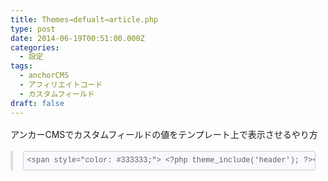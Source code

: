 ```yaml
---
title: Themes→defualt→article.php
type: post
date: 2014-06-19T00:51:00.000Z
categories:
  - 設定
tags:
  - anchorCMS
  - アフィリエイトコード
  - カスタムフィールド
draft: false
---
```

<div data-md-url="https://www.blogger.com/blogger.g?blogID=537736377410352601#editor/target=post;postID=7439658120435222196" markdown-here-wrapper-content-modified="true">
  <div style="margin: 1.2em 0px !important;">
    アンカーCMSでカスタムフィールドの値をテンプレート上で表示させるやり方
  </div>
  
  <div style="margin: 1.2em 0px !important;">
  </div>
  
  <blockquote style="border-left-color: rgb(221, 221, 221); border-left-style: solid; border-left-width: 4px; margin: 1.2em 0px; padding: 0px 1em; quotes: none;">
    <pre style="font-family: Consolas, Inconsolata, Courier, monospace; font-size: 1em; line-height: 1.2em; margin: 1.2em 0px;"><code style="background-attachment: initial; background-clip: initial; background-color: ghostwhite; background-image: initial; background-origin: initial; background-position: initial; background-repeat: initial; background-size: initial; border-bottom-left-radius: 3px; border-bottom-right-radius: 3px; border-top-left-radius: 3px; border-top-right-radius: 3px; border: 1px solid rgb(204, 204, 204); display: block !important; font-family: Consolas, Inconsolata, Courier, monospace; font-size: 0.85em; margin: 0px 0.15em; overflow: auto; padding: 0.5em; white-space: pre;">&lt;span style="color: #333333;"> &lt;?php theme_include('header'); ?&gt;&lt;br />    &lt;section class="content wrap" id="article-&lt;?php echo article_id(); ?&gt;"&gt;&lt;br />        &lt;h1&gt;&lt;?php echo article_title(); ?&gt;&lt;/h1&gt;&lt;br />        &lt;article&gt;&lt;br />            &lt;?php echo article_markdown(); ?&gt;&lt;br />            &lt;/span>&lt;span style="color: red;">&lt;b>&lt;?php echo article_custom_field('afiri01', ''); ?&gt;&lt;/b>&lt;/span>&lt;span style="color: #333333;">&lt;br />        &lt;/article&gt;&lt;br />        &lt;section class="footnote"&gt;&lt;br />            &lt;!-- Unfortunately, CSS means everything's got to be inline. --&gt;&lt;br />            &lt;p&gt;This article is my &lt;?php echo numeral(total_articles()); ?&gt; oldest. It is &lt;?php echo count_words(article_markdown()); ?&gt; words long&lt;?php if(comments_open()): ?&gt;, and it’s got &lt;?php echo total_comments() . pluralise(total_comments(), ' comment'); ?&gt; for now.&lt;?php endif; ?&gt; &lt;?php echo article_custom_field('attribution'); ?&gt;&lt;/p&gt;&lt;br />        &lt;/section&gt;&lt;br />    &lt;/section&gt;&lt;br />    &lt;?php if(comments_open()): ?&gt;&lt;br />    &lt;section class="comments"&gt;&lt;br />        &lt;?php if(has_comments()): ?&gt;&lt;br />        &lt;ul class="commentlist"&gt;&lt;br />            &lt;?php $i = 0; while(comments()): $i++; ?&gt;&lt;br />            &lt;li class="comment" id="comment-&lt;?php echo comment_id(); ?&gt;"&gt;&lt;br />                &lt;div class="wrap"&gt;&lt;br />                    &lt;h2&gt;&lt;?php echo comment_name(); ?&gt;&lt;/h2&gt;&lt;br />                    &lt;time&gt;&lt;?php echo relative_time(comment_time()); ?&gt;&lt;/time&gt;&lt;br />                    &lt;div class="content"&gt;&lt;br />                        &lt;?php echo comment_text(); ?&gt;&lt;br />                    &lt;/div&gt;&lt;br />                    &lt;span class="counter"&gt;&lt;?php echo $i; ?&gt;&lt;/span&gt;&lt;br />                &lt;/div&gt;&lt;br />            &lt;/li&gt;&lt;br />            &lt;?php endwhile; ?&gt;&lt;br />        &lt;/ul&gt;&lt;br />        &lt;?php endif; ?&gt;&lt;br />        &lt;form id="comment" class="commentform wrap" method="post" action="&lt;?php echo comment_form_url(); ?&gt;#comment"&gt;&lt;br />            &lt;?php echo comment_form_notifications(); ?&gt;&lt;br />            &lt;p class="name"&gt;&lt;br />                &lt;label for="name"&gt;Your name:&lt;/label&gt;&lt;br />                &lt;?php echo comment_form_input_name('placeholder="Your name"'); ?&gt;&lt;br />            &lt;/p&gt;&lt;br />            &lt;p class="email"&gt;&lt;br />                &lt;label for="email"&gt;Your email address:&lt;/label&gt;&lt;br />                &lt;?php echo comment_form_input_email('placeholder="Your email (won’t be published)"'); ?&gt;&lt;br />            &lt;/p&gt;&lt;br />            &lt;p class="textarea"&gt;&lt;br />                &lt;label for="text"&gt;Your comment:&lt;/label&gt;&lt;br />                &lt;?php echo comment_form_input_text('placeholder="Your comment"'); ?&gt;&lt;br />            &lt;/p&gt;&lt;br />            &lt;p class="submit"&gt;&lt;br />                &lt;?php echo comment_form_button(); ?&gt;&lt;br />            &lt;/p&gt;&lt;br />        &lt;/form&gt;&lt;br />    &lt;/section&gt;&lt;br />    &lt;?php endif; ?&gt;&lt;br /> &lt;?php theme_include('footer'); ?&gt;   &lt;br />&lt;/span></code></pre>
  </blockquote>
  
  <div style="font-size: 0em; height: 0; margin: 0; padding: 0;" title="MDH:PGRpdj48ZGl2PuOCouODs+OCq+ODvENNU+OBp+OCq+OCueOCv+ODoOODleOCo+ODvOODq+ODieOB ruWApOOCkuODhuODs+ODl+ODrOODvOODiOS4iuOBp+ihqOekuuOBleOBm+OCi+OChOOCiuaWuTwv ZGl2PjxkaXY+PGJyPjwvZGl2PjxkaXY+Jmd0OyAmbmJzcDsgJm5ic3A7Jm5ic3A7PC9kaXY+PGRp dj4mbmJzcDsgJm5ic3A7ICZuYnNwOyZsdDs/cGhwIHRoZW1lX2luY2x1ZGUoJ2hlYWRlcicpOyA/ Jmd0OzwvZGl2PjxkaXY+PHNwYW4gY2xhc3M9IkFwcGxlLXRhYi1zcGFuIiBzdHlsZT0id2hpdGUt c3BhY2U6cHJlIj4JCTwvc3Bhbj4mbHQ7c2VjdGlvbiBjbGFzcz0iY29udGVudCB3cmFwIiBpZD0i YXJ0aWNsZS0mbHQ7P3BocCBlY2hvIGFydGljbGVfaWQoKTsgPyZndDsiJmd0OzwvZGl2PjxkaXY+ PHNwYW4gY2xhc3M9IkFwcGxlLXRhYi1zcGFuIiBzdHlsZT0id2hpdGUtc3BhY2U6cHJlIj4JCQk8 L3NwYW4+Jmx0O2gxJmd0OyZsdDs/cGhwIGVjaG8gYXJ0aWNsZV90aXRsZSgpOyA/Jmd0OyZsdDsv aDEmZ3Q7PC9kaXY+PGRpdj48c3BhbiBjbGFzcz0iQXBwbGUtdGFiLXNwYW4iIHN0eWxlPSJ3aGl0 ZS1zcGFjZTpwcmUiPgkJCTwvc3Bhbj4mbHQ7YXJ0aWNsZSZndDs8L2Rpdj48ZGl2PjxzcGFuIGNs YXNzPSJBcHBsZS10YWItc3BhbiIgc3R5bGU9IndoaXRlLXNwYWNlOnByZSI+CQkJCTwvc3Bhbj4m bHQ7P3BocCBlY2hvIGFydGljbGVfbWFya2Rvd24oKTsgPyZndDs8L2Rpdj48ZGl2PjxzcGFuIGNs YXNzPSJBcHBsZS10YWItc3BhbiIgc3R5bGU9IndoaXRlLXNwYWNlOnByZSI+CQkJCTwvc3Bhbj4m bHQ7P3BocCBlY2hvIGFydGljbGVfY3VzdG9tX2ZpZWxkKCdhZmlyaTAxJywgJycpOyA/Jmd0Ozwv ZGl2PjxkaXY+PHNwYW4gY2xhc3M9IkFwcGxlLXRhYi1zcGFuIiBzdHlsZT0id2hpdGUtc3BhY2U6 cHJlIj4JCQk8L3NwYW4+Jmx0Oy9hcnRpY2xlJmd0OzwvZGl2PjxkaXY+PHNwYW4gY2xhc3M9IkFw cGxlLXRhYi1zcGFuIiBzdHlsZT0id2hpdGUtc3BhY2U6cHJlIj4JCQk8L3NwYW4+Jmx0O3NlY3Rp b24gY2xhc3M9ImZvb3Rub3RlIiZndDs8L2Rpdj48ZGl2PjxzcGFuIGNsYXNzPSJBcHBsZS10YWIt c3BhbiIgc3R5bGU9IndoaXRlLXNwYWNlOnByZSI+CQkJCTwvc3Bhbj4mbHQ7IS0tIFVuZm9ydHVu YXRlbHksIENTUyBtZWFucyBldmVyeXRoaW5nJ3MgZ290IHRvIGJlIGlubGluZS4gLS0mZ3Q7PC9k aXY+PGRpdj48c3BhbiBjbGFzcz0iQXBwbGUtdGFiLXNwYW4iIHN0eWxlPSJ3aGl0ZS1zcGFjZTpw cmUiPgkJCQk8L3NwYW4+Jmx0O3AmZ3Q7VGhpcyBhcnRpY2xlIGlzIG15ICZsdDs/cGhwIGVjaG8g bnVtZXJhbCh0b3RhbF9hcnRpY2xlcygpKTsgPyZndDsgb2xkZXN0LiBJdCBpcyAmbHQ7P3BocCBl Y2hvIGNvdW50X3dvcmRzKGFydGljbGVfbWFya2Rvd24oKSk7ID8mZ3Q7IHdvcmRzIGxvbmcmbHQ7 P3BocCBpZihjb21tZW50c19vcGVuKCkpOiA/Jmd0OywgYW5kIGl04oCZcyBnb3QgJmx0Oz9waHAg ZWNobyB0b3RhbF9jb21tZW50cygpIC4gcGx1cmFsaXNlKHRvdGFsX2NvbW1lbnRzKCksICcgY29t bWVudCcpOyA/Jmd0OyBmb3Igbm93LiZsdDs/cGhwIGVuZGlmOyA/Jmd0OyAmbHQ7P3BocCBlY2hv IGFydGljbGVfY3VzdG9tX2ZpZWxkKCdhdHRyaWJ1dGlvbicpOyA/Jmd0OyZsdDsvcCZndDs8L2Rp dj48ZGl2PjxzcGFuIGNsYXNzPSJBcHBsZS10YWItc3BhbiIgc3R5bGU9IndoaXRlLXNwYWNlOnBy ZSI+CQkJPC9zcGFuPiZsdDsvc2VjdGlvbiZndDs8L2Rpdj48ZGl2PjxzcGFuIGNsYXNzPSJBcHBs ZS10YWItc3BhbiIgc3R5bGU9IndoaXRlLXNwYWNlOnByZSI+CQk8L3NwYW4+Jmx0Oy9zZWN0aW9u Jmd0OzwvZGl2PjxkaXY+PHNwYW4gY2xhc3M9IkFwcGxlLXRhYi1zcGFuIiBzdHlsZT0id2hpdGUt c3BhY2U6cHJlIj4JCTwvc3Bhbj4mbHQ7P3BocCBpZihjb21tZW50c19vcGVuKCkpOiA/Jmd0Ozwv ZGl2PjxkaXY+PHNwYW4gY2xhc3M9IkFwcGxlLXRhYi1zcGFuIiBzdHlsZT0id2hpdGUtc3BhY2U6 cHJlIj4JCTwvc3Bhbj4mbHQ7c2VjdGlvbiBjbGFzcz0iY29tbWVudHMiJmd0OzwvZGl2PjxkaXY+ PHNwYW4gY2xhc3M9IkFwcGxlLXRhYi1zcGFuIiBzdHlsZT0id2hpdGUtc3BhY2U6cHJlIj4JCQk8 L3NwYW4+Jmx0Oz9waHAgaWYoaGFzX2NvbW1lbnRzKCkpOiA/Jmd0OzwvZGl2PjxkaXY+PHNwYW4g Y2xhc3M9IkFwcGxlLXRhYi1zcGFuIiBzdHlsZT0id2hpdGUtc3BhY2U6cHJlIj4JCQk8L3NwYW4+ Jmx0O3VsIGNsYXNzPSJjb21tZW50bGlzdCImZ3Q7PC9kaXY+PGRpdj48c3BhbiBjbGFzcz0iQXBw bGUtdGFiLXNwYW4iIHN0eWxlPSJ3aGl0ZS1zcGFjZTpwcmUiPgkJCQk8L3NwYW4+Jmx0Oz9waHAg JGkgPSAwOyB3aGlsZShjb21tZW50cygpKTogJGkrKzsgPyZndDs8L2Rpdj48ZGl2PjxzcGFuIGNs YXNzPSJBcHBsZS10YWItc3BhbiIgc3R5bGU9IndoaXRlLXNwYWNlOnByZSI+CQkJCTwvc3Bhbj4m bHQ7bGkgY2xhc3M9ImNvbW1lbnQiIGlkPSJjb21tZW50LSZsdDs/cGhwIGVjaG8gY29tbWVudF9p ZCgpOyA/Jmd0OyImZ3Q7PC9kaXY+PGRpdj48c3BhbiBjbGFzcz0iQXBwbGUtdGFiLXNwYW4iIHN0 eWxlPSJ3aGl0ZS1zcGFjZTpwcmUiPgkJCQkJPC9zcGFuPiZsdDtkaXYgY2xhc3M9IndyYXAiJmd0 OzwvZGl2PjxkaXY+PHNwYW4gY2xhc3M9IkFwcGxlLXRhYi1zcGFuIiBzdHlsZT0id2hpdGUtc3Bh Y2U6cHJlIj4JCQkJCQk8L3NwYW4+Jmx0O2gyJmd0OyZsdDs/cGhwIGVjaG8gY29tbWVudF9uYW1l KCk7ID8mZ3Q7Jmx0Oy9oMiZndDs8L2Rpdj48ZGl2PjxzcGFuIGNsYXNzPSJBcHBsZS10YWItc3Bh biIgc3R5bGU9IndoaXRlLXNwYWNlOnByZSI+CQkJCQkJPC9zcGFuPiZsdDt0aW1lJmd0OyZsdDs/ cGhwIGVjaG8gcmVsYXRpdmVfdGltZShjb21tZW50X3RpbWUoKSk7ID8mZ3Q7Jmx0Oy90aW1lJmd0 OzwvZGl2PjxkaXY+PHNwYW4gY2xhc3M9IkFwcGxlLXRhYi1zcGFuIiBzdHlsZT0id2hpdGUtc3Bh Y2U6cHJlIj4JCQkJCQk8L3NwYW4+Jmx0O2RpdiBjbGFzcz0iY29udGVudCImZ3Q7PC9kaXY+PGRp dj48c3BhbiBjbGFzcz0iQXBwbGUtdGFiLXNwYW4iIHN0eWxlPSJ3aGl0ZS1zcGFjZTpwcmUiPgkJ CQkJCQk8L3NwYW4+Jmx0Oz9waHAgZWNobyBjb21tZW50X3RleHQoKTsgPyZndDs8L2Rpdj48ZGl2 PjxzcGFuIGNsYXNzPSJBcHBsZS10YWItc3BhbiIgc3R5bGU9IndoaXRlLXNwYWNlOnByZSI+CQkJ CQkJPC9zcGFuPiZsdDsvZGl2Jmd0OzwvZGl2PjxkaXY+PHNwYW4gY2xhc3M9IkFwcGxlLXRhYi1z cGFuIiBzdHlsZT0id2hpdGUtc3BhY2U6cHJlIj4JCQkJCQk8L3NwYW4+Jmx0O3NwYW4gY2xhc3M9 ImNvdW50ZXIiJmd0OyZsdDs/cGhwIGVjaG8gJGk7ID8mZ3Q7Jmx0Oy9zcGFuJmd0OzwvZGl2Pjxk aXY+PHNwYW4gY2xhc3M9IkFwcGxlLXRhYi1zcGFuIiBzdHlsZT0id2hpdGUtc3BhY2U6cHJlIj4J CQkJCTwvc3Bhbj4mbHQ7L2RpdiZndDs8L2Rpdj48ZGl2PjxzcGFuIGNsYXNzPSJBcHBsZS10YWIt c3BhbiIgc3R5bGU9IndoaXRlLXNwYWNlOnByZSI+CQkJCTwvc3Bhbj4mbHQ7L2xpJmd0OzwvZGl2 PjxkaXY+PHNwYW4gY2xhc3M9IkFwcGxlLXRhYi1zcGFuIiBzdHlsZT0id2hpdGUtc3BhY2U6cHJl Ij4JCQkJPC9zcGFuPiZsdDs/cGhwIGVuZHdoaWxlOyA/Jmd0OzwvZGl2PjxkaXY+PHNwYW4gY2xh c3M9IkFwcGxlLXRhYi1zcGFuIiBzdHlsZT0id2hpdGUtc3BhY2U6cHJlIj4JCQk8L3NwYW4+Jmx0 Oy91bCZndDs8L2Rpdj48ZGl2PjxzcGFuIGNsYXNzPSJBcHBsZS10YWItc3BhbiIgc3R5bGU9Indo aXRlLXNwYWNlOnByZSI+CQkJPC9zcGFuPiZsdDs/cGhwIGVuZGlmOyA/Jmd0OzwvZGl2PjxkaXY+ PHNwYW4gY2xhc3M9IkFwcGxlLXRhYi1zcGFuIiBzdHlsZT0id2hpdGUtc3BhY2U6cHJlIj4JCQk8 L3NwYW4+Jmx0O2Zvcm0gaWQ9ImNvbW1lbnQiIGNsYXNzPSJjb21tZW50Zm9ybSB3cmFwIiBtZXRo b2Q9InBvc3QiIGFjdGlvbj0iJmx0Oz9waHAgZWNobyBjb21tZW50X2Zvcm1fdXJsKCk7ID8mZ3Q7 I2NvbW1lbnQiJmd0OzwvZGl2PjxkaXY+PHNwYW4gY2xhc3M9IkFwcGxlLXRhYi1zcGFuIiBzdHls ZT0id2hpdGUtc3BhY2U6cHJlIj4JCQkJPC9zcGFuPiZsdDs/cGhwIGVjaG8gY29tbWVudF9mb3Jt X25vdGlmaWNhdGlvbnMoKTsgPyZndDs8L2Rpdj48ZGl2PjxzcGFuIGNsYXNzPSJBcHBsZS10YWIt c3BhbiIgc3R5bGU9IndoaXRlLXNwYWNlOnByZSI+CQkJCTwvc3Bhbj4mbHQ7cCBjbGFzcz0ibmFt ZSImZ3Q7PC9kaXY+PGRpdj48c3BhbiBjbGFzcz0iQXBwbGUtdGFiLXNwYW4iIHN0eWxlPSJ3aGl0 ZS1zcGFjZTpwcmUiPgkJCQkJPC9zcGFuPiZsdDtsYWJlbCBmb3I9Im5hbWUiJmd0O1lvdXIgbmFt ZTombHQ7L2xhYmVsJmd0OzwvZGl2PjxkaXY+PHNwYW4gY2xhc3M9IkFwcGxlLXRhYi1zcGFuIiBz dHlsZT0id2hpdGUtc3BhY2U6cHJlIj4JCQkJCTwvc3Bhbj4mbHQ7P3BocCBlY2hvIGNvbW1lbnRf Zm9ybV9pbnB1dF9uYW1lKCdwbGFjZWhvbGRlcj0iWW91ciBuYW1lIicpOyA/Jmd0OzwvZGl2Pjxk aXY+PHNwYW4gY2xhc3M9IkFwcGxlLXRhYi1zcGFuIiBzdHlsZT0id2hpdGUtc3BhY2U6cHJlIj4J CQkJPC9zcGFuPiZsdDsvcCZndDs8L2Rpdj48ZGl2PjxzcGFuIGNsYXNzPSJBcHBsZS10YWItc3Bh biIgc3R5bGU9IndoaXRlLXNwYWNlOnByZSI+CQkJCTwvc3Bhbj4mbHQ7cCBjbGFzcz0iZW1haWwi Jmd0OzwvZGl2PjxkaXY+PHNwYW4gY2xhc3M9IkFwcGxlLXRhYi1zcGFuIiBzdHlsZT0id2hpdGUt c3BhY2U6cHJlIj4JCQkJCTwvc3Bhbj4mbHQ7bGFiZWwgZm9yPSJlbWFpbCImZ3Q7WW91ciBlbWFp bCBhZGRyZXNzOiZsdDsvbGFiZWwmZ3Q7PC9kaXY+PGRpdj48c3BhbiBjbGFzcz0iQXBwbGUtdGFi LXNwYW4iIHN0eWxlPSJ3aGl0ZS1zcGFjZTpwcmUiPgkJCQkJPC9zcGFuPiZsdDs/cGhwIGVjaG8g Y29tbWVudF9mb3JtX2lucHV0X2VtYWlsKCdwbGFjZWhvbGRlcj0iWW91ciBlbWFpbCAod29u4oCZ dCBiZSBwdWJsaXNoZWQpIicpOyA/Jmd0OzwvZGl2PjxkaXY+PHNwYW4gY2xhc3M9IkFwcGxlLXRh Yi1zcGFuIiBzdHlsZT0id2hpdGUtc3BhY2U6cHJlIj4JCQkJPC9zcGFuPiZsdDsvcCZndDs8L2Rp dj48ZGl2PjxzcGFuIGNsYXNzPSJBcHBsZS10YWItc3BhbiIgc3R5bGU9IndoaXRlLXNwYWNlOnBy ZSI+CQkJCTwvc3Bhbj4mbHQ7cCBjbGFzcz0idGV4dGFyZWEiJmd0OzwvZGl2PjxkaXY+PHNwYW4g Y2xhc3M9IkFwcGxlLXRhYi1zcGFuIiBzdHlsZT0id2hpdGUtc3BhY2U6cHJlIj4JCQkJCTwvc3Bh bj4mbHQ7bGFiZWwgZm9yPSJ0ZXh0IiZndDtZb3VyIGNvbW1lbnQ6Jmx0Oy9sYWJlbCZndDs8L2Rp dj48ZGl2PjxzcGFuIGNsYXNzPSJBcHBsZS10YWItc3BhbiIgc3R5bGU9IndoaXRlLXNwYWNlOnBy ZSI+CQkJCQk8L3NwYW4+Jmx0Oz9waHAgZWNobyBjb21tZW50X2Zvcm1faW5wdXRfdGV4dCgncGxh Y2Vob2xkZXI9IllvdXIgY29tbWVudCInKTsgPyZndDs8L2Rpdj48ZGl2PjxzcGFuIGNsYXNzPSJB cHBsZS10YWItc3BhbiIgc3R5bGU9IndoaXRlLXNwYWNlOnByZSI+CQkJCTwvc3Bhbj4mbHQ7L3Am Z3Q7PC9kaXY+PGRpdj48c3BhbiBjbGFzcz0iQXBwbGUtdGFiLXNwYW4iIHN0eWxlPSJ3aGl0ZS1z cGFjZTpwcmUiPgkJCQk8L3NwYW4+Jmx0O3AgY2xhc3M9InN1Ym1pdCImZ3Q7PC9kaXY+PGRpdj48 c3BhbiBjbGFzcz0iQXBwbGUtdGFiLXNwYW4iIHN0eWxlPSJ3aGl0ZS1zcGFjZTpwcmUiPgkJCQkJ PC9zcGFuPiZsdDs/cGhwIGVjaG8gY29tbWVudF9mb3JtX2J1dHRvbigpOyA/Jmd0OzwvZGl2Pjxk aXY+PHNwYW4gY2xhc3M9IkFwcGxlLXRhYi1zcGFuIiBzdHlsZT0id2hpdGUtc3BhY2U6cHJlIj4J CQkJPC9zcGFuPiZsdDsvcCZndDs8L2Rpdj48ZGl2PjxzcGFuIGNsYXNzPSJBcHBsZS10YWItc3Bh biIgc3R5bGU9IndoaXRlLXNwYWNlOnByZSI+CQkJPC9zcGFuPiZsdDsvZm9ybSZndDs8L2Rpdj48 ZGl2PjxzcGFuIGNsYXNzPSJBcHBsZS10YWItc3BhbiIgc3R5bGU9IndoaXRlLXNwYWNlOnByZSI+ CQk8L3NwYW4+Jmx0Oy9zZWN0aW9uJmd0OzwvZGl2PjxkaXY+PHNwYW4gY2xhc3M9IkFwcGxlLXRh Yi1zcGFuIiBzdHlsZT0id2hpdGUtc3BhY2U6cHJlIj4JCTwvc3Bhbj4mbHQ7P3BocCBlbmRpZjsg PyZndDs8L2Rpdj48ZGl2PiZuYnNwOyAmbmJzcDsgJm5ic3A7Jmx0Oz9waHAgdGhlbWVfaW5jbHVk ZSgnZm9vdGVyJyk7ID8mZ3Q7ICZuYnNwOyZuYnNwOzwvZGl2PjxkaXY+PGJyPjwvZGl2PjwvZGl2 PjxkaXY+PHByZT48L3ByZT48L2Rpdj4=">
    ​
  </div>
</div>
